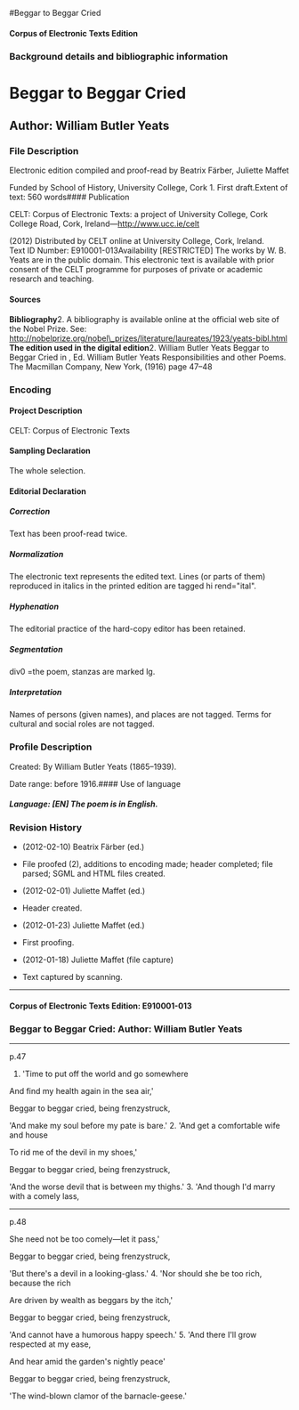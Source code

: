 

#Beggar to Beggar Cried


<!-- // 
 function footNote(link) {
 openpopup = window.open(link,"openpopup","width=512,height=128,left=256,top=256,resizable=no,scrollbars=1,menubar=1,statusbar=0,toolbar=0");
}
// -->



#### Corpus of Electronic Texts Edition


### Background details and bibliographic information


Beggar to Beggar Cried
======================


Author: William Butler Yeats
----------------------------


### File Description

Electronic edition compiled and proof-read by Beatrix Färber, Juliette Maffet

Funded by School of History, University College, Cork 1. First draft.Extent of text: 560 words#### Publication


CELT: Corpus of Electronic Texts: a project of University College, Cork  
College Road, Cork, Ireland—http://www.ucc.ie/celt

 (2012) Distributed by CELT online at University College, Cork, Ireland.  
Text ID Number: E910001-013Availability [RESTRICTED] 
The works by W. B. Yeats are in the public domain. This electronic text is available with prior consent of the CELT programme for purposes of private or academic research and teaching.


#### Sources


**Bibliography**2. A bibliography is available online at the official web site of the Nobel Prize. See: http://nobelprize.org/nobel\_prizes/literature/laureates/1923/yeats-bibl.html
**The edition used in the digital edition**2. William Butler Yeats Beggar to Beggar Cried in , Ed. William Butler Yeats Responsibilities and other Poems. The Macmillan Company, New York, (1916) page 47–48

### Encoding


#### Project Description


CELT: Corpus of Electronic Texts


#### Sampling Declaration


The whole selection.


#### Editorial Declaration


##### Correction


Text has been proof-read twice.


##### Normalization


The electronic text represents the edited text. Lines (or parts of them) reproduced in italics in the printed edition are tagged hi rend="ital".


##### Hyphenation


The editorial practice of the hard-copy editor has been retained.


##### Segmentation


div0 =the poem, stanzas are marked lg.


##### Interpretation


Names of persons (given names), and places are not tagged. Terms for cultural and social roles are not tagged.


### Profile Description


Created: By William Butler Yeats (1865–1939).

 Date range: before 1916.#### Use of language


##### Language: [EN] The poem is in English.


### Revision History


* (2012-02-10) Beatrix Färber (ed.)

* File proofed (2), additions to encoding made; header completed; file parsed; SGML and HTML files created.
* (2012-02-01) Juliette Maffet (ed.)

* Header created.
* (2012-01-23) Juliette Maffet (ed.)

* First proofing.
* (2012-01-18) Juliette Maffet (file capture)

* Text captured by scanning.




---


#### Corpus of Electronic Texts Edition: E910001-013


### Beggar to Beggar Cried: Author: William Butler Yeats




---

p.47


1. 'Time to put off the world and go somewhere
  
And find my health again in the sea air,'
  
Beggar to beggar cried, being frenzystruck,
  
'And make my soul before my pate is bare.'
2. 'And get a comfortable wife and house
  
To rid me of the devil in my shoes,'
  
Beggar to beggar cried, being frenzystruck,
  
'And the worse devil that is between my thighs.'
3. 'And though I'd marry with a comely lass,


---

p.48


She need not be too comely—let it pass,'
  
Beggar to beggar cried, being frenzystruck,
  
'But there's a devil in a looking-glass.'
4. 'Nor should she be too rich, because the rich
  
Are driven by wealth as beggars by the itch,'
  
Beggar to beggar cried, being frenzystruck,
  
'And cannot have a humorous happy speech.'
5. 'And there I'll grow respected at my ease,
  
And hear amid the garden's nightly peace'
  
Beggar to beggar cried, being frenzystruck,
  
'The wind-blown clamor of the barnacle-geese.'










